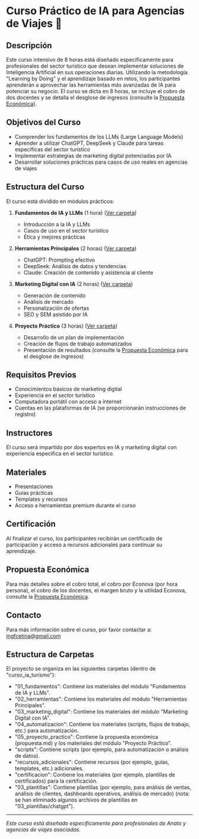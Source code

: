 # Curso Práctico de IA para Agencias de Viajes 🚀

## Descripción
Este curso intensivo de 8 horas está diseñado específicamente para profesionales del sector turístico que desean implementar soluciones de Inteligencia Artificial en sus operaciones diarias. Utilizando la metodología "Learning by Doing" y el aprendizaje basado en retos, los participantes aprenderán a aprovechar las herramientas más avanzadas de IA para potenciar su negocio. El curso se dicta en 8 horas, se incluye el cobro de dos docentes y se detalla el desglose de ingresos (consulte la [Propuesta Económica](curso_ia_turismo/05_proyecto_practico/propuesta.md)).

## Objetivos del Curso
- Comprender los fundamentos de los LLMs (Large Language Models)
- Aprender a utilizar ChatGPT, DeepSeek y Claude para tareas específicas del sector turístico
- Implementar estrategias de marketing digital potenciadas por IA
- Desarrollar soluciones prácticas para casos de uso reales en agencias de viajes

## Estructura del Curso
El curso está dividido en módulos prácticos:

1. **Fundamentos de IA y LLMs** (1 hora) ([Ver carpeta](curso_ia_turismo/01_fundamentos))
   - Introducción a la IA y LLMs
   - Casos de uso en el sector turístico
   - Ética y mejores prácticas

2. **Herramientas Principales** (2 horas) ([Ver carpeta](curso_ia_turismo/02_herramientas))
   - ChatGPT: Prompting efectivo
   - DeepSeek: Análisis de datos y tendencias
   - Claude: Creación de contenido y asistencia al cliente

3. **Marketing Digital con IA** (2 horas) ([Ver carpeta](curso_ia_turismo/03_marketing_digital))
   - Generación de contenido
   - Análisis de mercado
   - Personalización de ofertas
   - SEO y SEM asistido por IA

4. **Proyecto Práctico** (3 horas) ([Ver carpeta](curso_ia_turismo/05_proyecto_practico))
   - Desarrollo de un plan de implementación
   - Creación de flujos de trabajo automatizados
   - Presentación de resultados (consulte la [Propuesta Económica](curso_ia_turismo/05_proyecto_practico/propuesta.md) para el desglose de ingresos)

## Requisitos Previos
- Conocimientos básicos de marketing digital
- Experiencia en el sector turístico
- Computadora portátil con acceso a internet
- Cuentas en las plataformas de IA (se proporcionarán instrucciones de registro)

## Instructores
El curso será impartido por dos expertos en IA y marketing digital con experiencia específica en el sector turístico.

## Materiales
- Presentaciones
- Guías prácticas
- Templates y recursos
- Acceso a herramientas premium durante el curso

## Certificación
Al finalizar el curso, los participantes recibirán un certificado de participación y acceso a recursos adicionales para continuar su aprendizaje.

## Propuesta Económica
Para más detalles sobre el cobro total, el cobro por Econova (por hora persona), el cobro de los docentes, el margen bruto y la utilidad Econova, consulte la [Propuesta Económica](propuesta.md).

## Contacto
Para más información sobre el curso, por favor contactar a:
ingfcetina@gmail.com

## Estructura de Carpetas
El proyecto se organiza en las siguientes carpetas (dentro de "curso_ia_turismo"):
- "01_fundamentos": Contiene los materiales del módulo "Fundamentos de IA y LLMs".
- "02_herramientas": Contiene los materiales del módulo "Herramientas Principales".
- "03_marketing_digital": Contiene los materiales del módulo "Marketing Digital con IA".
- "04_automatizacion": Contiene los materiales (scripts, flujos de trabajo, etc.) para automatización.
- "05_proyecto_practico": Contiene la propuesta económica (propuesta.md) y los materiales del módulo "Proyecto Práctico".
- "scripts": Contiene scripts (por ejemplo, para automatización o análisis de datos).
- "recursos_adicionales": Contiene recursos (por ejemplo, guías, templates, etc.) adicionales.
- "certificacion": Contiene los materiales (por ejemplo, plantillas de certificados) para la certificación.
- "03_plantillas": Contiene plantillas (por ejemplo, para análisis de ventas, análisis de clientes, dashboards operativos, análisis de mercado) (nota: se han eliminado algunos archivos de plantillas en "03_plantillas/chatgpt").

---
*Este curso está diseñado específicamente para profesionales de Anato y agencias de viajes asociadas.* 